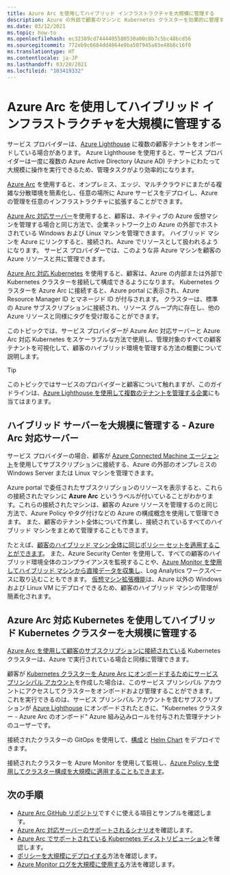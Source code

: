 ```yaml
---
title: Azure Arc を使用してハイブリッド インフラストラクチャを大規模に管理する
description: Azure の外部で顧客のマシンと Kubernetes クラスターを効果的に管理する方法について説明します。
ms.date: 03/12/2021
ms.topic: how-to
ms.openlocfilehash: ec32389cd7444405580530a00c8b7c5bc48bcd56
ms.sourcegitcommit: 772eb9c6684dd4864e0ba507945a83e48b8c16f0
ms.translationtype: HT
ms.contentlocale: ja-JP
ms.lasthandoff: 03/20/2021
ms.locfileid: "103419332"
---
```

# <a name="manage-hybrid-infrastructure-at-scale-with-azure-arc"></a>Azure Arc を使用してハイブリッド インフラストラクチャを大規模に管理する

サービス プロバイダーは、[Azure Lighthouse](../overview.md) に複数の顧客テナントをオンボードしている場合があります。 Azure Lighthouse を使用すると、サービス プロバイダーは一度に複数の Azure Active Directory (Azure AD) テナントにわたって大規模に操作を実行できるため、管理タスクがより効率的になります。

[Azure Arc](../../azure-arc/overview.md) を使用すると、オンプレミス、エッジ、マルチクラウドにまたがる複雑な分散環境を簡素化し、任意の場所に Azure サービスをデプロイし、Azure の管理を任意のインフラストラクチャに拡張することができます。

[Azure Arc 対応サーバー](../../azure-arc/servers/overview.md)を使用すると、顧客は、ネイティブの Azure 仮想マシンを管理する場合と同じ方法で、企業ネットワーク上の Azure の外部でホストされている Windows および Linux マシンを管理できます。 ハイブリッド マシンを Azure にリンクすると、接続され、Azure でリソースとして扱われるようになります。 サービス プロバイダーでは、このような非 Azure マシンを顧客の Azure リソースと共に管理できます。

[Azure Arc 対応 Kubernetes](../../azure-arc/kubernetes/overview.md) を使用すると、顧客は、Azure の内部または外部で Kubernetes クラスターを接続して構成できるようになります。 Kubernetes クラスターを Azure Arc に接続すると、Azure portal に表示され、Azure Resource Manager ID とマネージド ID が付与されます。 クラスターは、標準の Azure サブスクリプションに接続され、リソース グループ内に存在し、他の Azure リソースと同様にタグを受け取ることができます。

このトピックでは、サービス プロバイダーが Azure Arc 対応サーバーと Azure Arc 対応 Kubernetes をスケーラブルな方法で使用し、管理対象のすべての顧客テナントを可視化して、顧客のハイブリッド環境を管理する方法の概要について説明します。

> [!TIP]
> このトピックではサービスのプロバイダーと顧客について触れますが、このガイドラインは、[Azure Lighthouse を使用して複数のテナントを管理する企業](../concepts/enterprise.md)にも当てはまります。

## <a name="manage-hybrid-servers-at-scale-with-azure-arc-enabled-servers"></a>ハイブリッド サーバーを大規模に管理する - Azure Arc 対応サーバー

サービス プロバイダーの場合、顧客が [Azure Connected Machine エージェント](../../azure-arc/servers/agent-overview.md)を使用してサブスクリプションに接続する、Azure の外部のオンプレミスの Windows Server または Linux マシンを管理できます。

Azure portal で委任されたサブスクリプションのリソースを表示すると、これらの接続されたマシンに **Azure Arc** というラベルが付いていることがわかります。これらの接続されたマシンは、顧客の Azure リソースを管理するのと同じ方法で、Azure Policy やタグ付けなどの Azure の構成概念を使用して管理できます。 また、顧客のテナント全体について作業し、接続されているすべてのハイブリッド マシンをまとめて管理することもできます。

たとえば、[顧客のハイブリッド マシン全体に同じポリシー セットを適用することができます](../../azure-arc/servers/learn/tutorial-assign-policy-portal.md)。 また、Azure Security Center を使用して、すべての顧客のハイブリッド環境全体のコンプライアンスを監視することや、[Azure Monitor を使用してハイブリッド マシンから直接データを収集し](../../azure-arc/servers/learn/tutorial-enable-vm-insights.md)、Log Analytics ワークスペースに取り込むこともできます。 [仮想マシン拡張機能](../../azure-arc/servers/manage-vm-extensions.md)は、Azure 以外の Windows および Linux VM にデプロイできるため、顧客のハイブリッド マシンの管理が簡素化されます。

## <a name="manage-hybrid-kubernetes-clusters-at-scale-with-azure-arc-enabled-kubernetes"></a>Azure Arc 対応 Kubernetes を使用してハイブリッド Kubernetes クラスターを大規模に管理する

[Azure Arc を使用して顧客のサブスクリプションに接続されている](../../azure-arc/kubernetes/connect-cluster.md) Kubernetes クラスターは、Azure で実行されている場合と同様に管理できます。

顧客が [Kubernetes クラスターを Azure Arc にオンボードするためにサービス プリンシパル アカウント](../../azure-arc/kubernetes/create-onboarding-service-principal.md)を作成した場合は、このサービス プリンシパル アカウントにアクセスしてクラスターをオンボードおよび管理することができます。 これを実行できるのは、サービス プリンシパル アカウントを含むサブスクリプションが [Azure Lighthouse](onboard-customer.md) にオンボードされたときに、"Kubernetes クラスター - Azure Arc のオンボード" Azure 組み込みロールを付与された管理テナントのユーザーです。

接続されたクラスターの GitOps を使用して、[構成](../../azure-arc/kubernetes/use-gitops-connected-cluster.md)と [Helm Chart](../../azure-arc/kubernetes/use-gitops-with-helm.md) をデプロイできます。

接続されたクラスターを Azure Monitor を使用して監視し、[Azure Policy を使用してクラスター構成を大規模に適用することもできます](../../azure-arc/kubernetes/use-azure-policy.md)。

## <a name="next-steps"></a>次の手順

- [Azure Arc GitHub リポジトリ](https://github.com/microsoft/azure_arc)ですぐに使える項目とサンプルを確認します。
- [Azure Arc 対応サーバーのサポートされるシナリオ](../../azure-arc/servers/overview.md#supported-scenarios)を確認します。
- [Azure Arc でサポートされている Kubernetes ディストリビューション](../../azure-arc/kubernetes/overview.md#supported-kubernetes-distributions)を確認します。
- [ポリシーを大規模にデプロイする](policy-at-scale.md)方法を確認します。
- [Azure Monitor ログを大規模に使用する](monitor-at-scale.md)方法を確認します。
